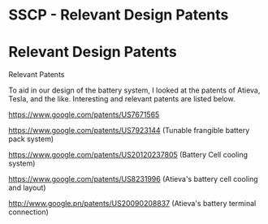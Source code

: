 # SSCP - Relevant Design Patents

# Relevant Design Patents

Relevant Patents

To aid in our design of the battery system, I looked at the patents of Atieva, Tesla, and the like. Interesting and relevant patents are listed below. 

https://www.google.com/patents/US7671565

https://www.google.com/patents/US7923144 (Tunable frangible battery pack system)

https://www.google.com/patents/US20120237805 (Battery Cell cooling system)

https://www.google.com/patents/US8231996 (Atieva's battery cell cooling and layout)

http://www.google.pn/patents/US20090208837 (Atieva's battery terminal connection)

